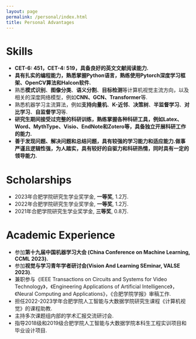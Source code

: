 ```yaml
---
layout: page
permalink: /personal/index.html
title: Personal Advantages
---
```


# Skills

- **CET-6: 451，CET-4: 519，具备良好的英文文献阅读能力.**
- **具有扎实的编程能力，熟悉掌握Python语言，熟练使用Pytorch深度学习框架、OpenCV算法和Halcon软件.**
- 熟悉**模式识别**、**图像分类**、**语义分割**、**目标检测**等计算机视觉主流方向，以及相关的深度网络模型，例如**CNN、GCN、Transformer**等.
- 熟悉机器学习主流算法，例如**支持向量机**、**K-近邻**、**决策树**、**半监督学习**、**对比学习**、**自监督学习**等.
- **研究生期间接受过完整的科研训练，熟练掌握各种科研工具，例如Latex、Word、MythType、Visio、EndNote和Zotero等，具备独立开展科研工作的能力.**
- **善于发现问题、解决问题和总结问题，具有较强的学习能力和适应能力.做事严谨且逻辑性强，为人踏实，具有较好的自驱力和科研热情，同时具有一定的领导能力.**

# Scholarships

- 2023年合肥学院研究生学业奖学金, **一等奖**, 1.2万.
- 2022年合肥学院研究生学业奖学金, **一等奖**, 1.2万.
- 2021年合肥学院研究生学业奖学金, **三等奖**, 0.8万.

# Academic Experience
- 参加**第十九届中国机器学习大会 (China Conference on Machine Learning, CCML 2023).**
- 参加**视觉与学习青年学者研讨会(Vision And Learning SEminar, VALSE 2023)**.
- 兼职参与《IEEE Transactions on Circuits and Systems for Video Technology》，《Engineering Applications of Artificial Intelligence》，《Neural Computing and Applications》，《合肥学院学报》审稿工作.
- 担任2022-2023学年合肥学院人工智能与大数据学院研究生课程《计算机视觉》的课程助教.
- 主持多次课题组内部的学术汇报交流研讨会.
- 指导2018级和2019级合肥学院人工智能与大数据学院本科生工程实训项目和毕业设计项目.
